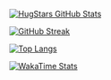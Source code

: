 [![HugStars GitHub Stats](https://github-readme-stats-hugstars-projects.vercel.app/api?username=HugStars&count_private=true&show_icons=true&include_all_commits=true&hide_title=true&rank_icon=github&locale=cn&card_width=495)](https://github.com/HugStars)

[![GitHub Streak](https://github-readme-streak-stats.herokuapp.com?user=HugStars&theme=transparent&locale=zh_Hans&date_format=%5BY.%5Dn.j)](https://github.com/HugStars)

[![Top Langs](https://github-readme-stats-hugstars-projects.vercel.app/api/top-langs?username=HugStars&count_private=true&hide_title=true&layout=compact&card_width=495)](https://github.com/HugStars)

[![WakaTime Stats](https://github-readme-stats-hugstars-projects.vercel.app/api/wakatime?username=HugStars&locale=cn&hide_title=true&card_width=495)](https://github.com/HugStars)

